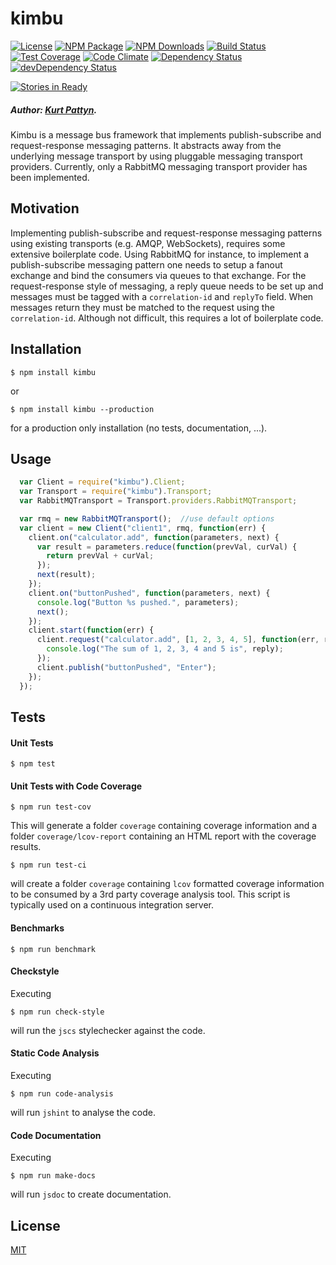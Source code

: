 # kimbu
  [![License][license-image]][license-url]
  [![NPM Package][npm-image]][npm-url]
  [![NPM Downloads][npm-downloads-image]][npm-downloads-url]
  [![Build Status][travis-image]][travis-url]
  [![Test Coverage][coveralls-image]][coveralls-url]
  [![Code Climate][codeclimate-image]][codeclimate-url]
  [![Dependency Status][david-image]][david-url]
  [![devDependency Status][david-dev-image]][david-dev-url]

  [![Stories in Ready][waffle-image]][waffle-url]

##### Author: [Kurt Pattyn](https://github.com/kurtpattyn).

Kimbu is a message bus framework that implements publish-subscribe and request-response messaging patterns.
It abstracts away from the underlying message transport by using pluggable messaging transport providers.
Currently, only a RabbitMQ messaging transport provider has been implemented.

## Motivation
Implementing publish-subscribe and request-response messaging patterns using existing transports
(e.g. AMQP, WebSockets), requires some extensive boilerplate code.
Using RabbitMQ for instance, to implement a publish-subscribe messaging pattern one needs to setup a
fanout exchange and bind the consumers via queues to that exchange.
For the request-response style of messaging, a reply queue needs to be set up and messages must be
tagged with a `correlation-id` and `replyTo` field. When messages return they must be matched to the
request using the `correlation-id`.
Although not difficult, this requires a lot of boilerplate code.

## Installation

```bashp
$ npm install kimbu
```

or

```bashp
$ npm install kimbu --production
```
for a production only installation (no tests, documentation, ...).

## Usage
``` js
  var Client = require("kimbu").Client;
  var Transport = require("kimbu").Transport;
  var RabbitMQTransport = Transport.providers.RabbitMQTransport;

  var rmq = new RabbitMQTransport();  //use default options
  var client = new Client("client1", rmq, function(err) {
    client.on("calculator.add", function(parameters, next) {
      var result = parameters.reduce(function(prevVal, curVal) {
        return prevVal + curVal;
      });
      next(result);
    });
    client.on("buttonPushed", function(parameters, next) {
      console.log("Button %s pushed.", parameters);
      next();
    });
    client.start(function(err) {
      client.request("calculator.add", [1, 2, 3, 4, 5], function(err, reply) {
        console.log("The sum of 1, 2, 3, 4 and 5 is", reply);
      });
      client.publish("buttonPushed", "Enter");
    });
  });
```

## Tests

#### Unit Tests

```bashp
$ npm test
```

#### Unit Tests with Code Coverage

```bashp
$ npm run test-cov
```

This will generate a folder `coverage` containing coverage information and a folder `coverage/lcov-report` containing an HTML report with the coverage results.

```bashp
$ npm run test-ci
```
will create a folder `coverage` containing `lcov` formatted coverage information to be consumed by a 3rd party coverage analysis tool. This script is typically used on a continuous integration server.

#### Benchmarks

```bashp
$ npm run benchmark
```

#### Checkstyle

Executing

```bashp
$ npm run check-style
```

will run the `jscs` stylechecker against the code.

#### Static Code Analysis

Executing

```bashp
$ npm run code-analysis
```

will run `jshint` to analyse the code.

#### Code Documentation

Executing

```bashp
$ npm run make-docs
```

will run `jsdoc` to create documentation.

## License

  [MIT](LICENSE)

[npm-image]: https://badge.fury.io/js/kimbu.svg
[npm-url]: https://www.npmjs.com/package/kimbu
[npm-downloads-image]: https://img.shields.io/npm/dm/kimbu.svg?style=flat
[npm-downloads-url]: https://www.npmjs.org/package/kimbu
[coveralls-image]: https://coveralls.io/repos/KurtPattyn/kimbu/badge.svg?branch=master&service=github
[coveralls-url]: https://coveralls.io/github/KurtPattyn/kimbu?branch=master
[travis-image]: https://travis-ci.org/KurtPattyn/kimbu.svg?branch=master
[travis-url]: https://travis-ci.org/KurtPattyn/kimbu
[codeclimate-image]: https://codeclimate.com/github/KurtPattyn/kimbu/badges/gpa.svg
[codeclimate-url]: https://codeclimate.com/github/KurtPattyn/kimbu
[david-image]: https://david-dm.org/kurtpattyn/kimbu.svg
[david-url]: https://david-dm.org/kurtpattyn/kimbu
[david-dev-image]: https://david-dm.org/kurtpattyn/kimbu/dev-status.svg
[david-dev-url]: https://david-dm.org/kurtpattyn/kimbu#info=devDependencies
[license-image]: http://img.shields.io/badge/license-MIT-blue.svg?style=flat
[license-url]: LICENSE
[waffle-image]: https://badge.waffle.io/KurtPattyn/kimbu.svg?label=ready&title=Ready
[waffle-url]: http://waffle.io/KurtPattyn/kimbu
